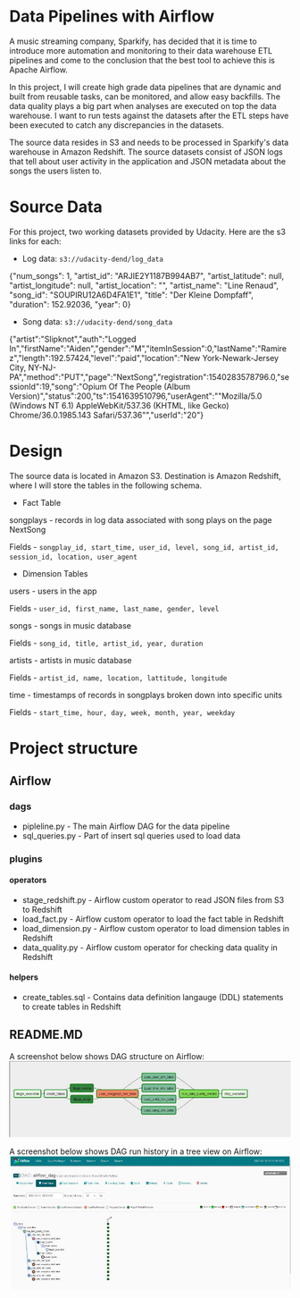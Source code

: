 # Data Pipelines with Airflow

A music streaming company, Sparkify, has decided that it is time to introduce more automation and monitoring to their data warehouse ETL pipelines and come to the conclusion that the best tool to achieve this is Apache Airflow.

In this project, I will create high grade data pipelines that are dynamic and built from reusable tasks, can be monitored, and allow easy backfills. The data quality plays a big part when analyses are executed on top the data warehouse. I want to run tests against the datasets after the ETL steps have been executed to catch any discrepancies in the datasets.

The source data resides in S3 and needs to be processed in Sparkify's data warehouse in Amazon Redshift. The source datasets consist of JSON logs that tell about user activity in the application and JSON metadata about the songs the users listen to.

# Source Data
For this project, two working datasets provided by Udacity. Here are the s3 links for each:

* Log data: `s3://udacity-dend/log_data`

{"num_songs": 1, "artist_id": "ARJIE2Y1187B994AB7", "artist_latitude": null, "artist_longitude": null, "artist_location": "", "artist_name": "Line Renaud", "song_id": "SOUPIRU12A6D4FA1E1", "title": "Der Kleine Dompfaff", "duration": 152.92036, "year": 0}

* Song data: `s3://udacity-dend/song_data`

{"artist":"Slipknot","auth":"Logged In","firstName":"Aiden","gender":"M","itemInSession":0,"lastName":"Ramirez","length":192.57424,"level":"paid","location":"New York-Newark-Jersey City, NY-NJ-PA","method":"PUT","page":"NextSong","registration":1540283578796.0,"sessionId":19,"song":"Opium Of The People (Album Version)","status":200,"ts":1541639510796,"userAgent":"\"Mozilla\/5.0 (Windows NT 6.1) AppleWebKit\/537.36 (KHTML, like Gecko) Chrome\/36.0.1985.143 Safari\/537.36\"","userId":"20"}

# Design
The source data is located in Amazon S3. Destination is Amazon Redshift, where I will store the tables in the following schema.

* Fact Table

songplays - records in log data associated with song plays on the page NextSong

Fields - `songplay_id, start_time, user_id, level, song_id, artist_id, session_id, location, user_agent`

* Dimension Tables

users - users in the app 

Fields - `user_id, first_name, last_name, gender, level`

songs - songs in music database 

Fields - `song_id, title, artist_id, year, duration`

artists - artists in music database

Fields - `artist_id, name, location, lattitude, longitude`

time - timestamps of records in songplays broken down into specific units 

Fields - `start_time, hour, day, week, month, year, weekday`

# Project structure
## Airflow
### dags
- pipleline.py - The main Airflow DAG for the data pipeline
- sql_queries.py - Part of insert sql queries used to load data
### plugins
   #### operators
- stage_redshift.py - Airflow custom operator to read JSON files from S3 to Redshift
- load_fact.py - Airflow custom operator to load the fact table in Redshift
- load_dimension.py - Airflow custom operator to load dimension tables in Redshift
- data_quality.py - Airflow custom operator for checking data quality in Redshift
#### helpers
- create_tables.sql - Contains data definition langauge (DDL) statements to create tables in Redshift
## README.MD

A screenshot below shows DAG structure on Airflow:
![dag](dag.JPG)

A screenshot below shows DAG run history in a tree view on Airflow:
![dag-tree-view](dag-tree-view.JPG)
